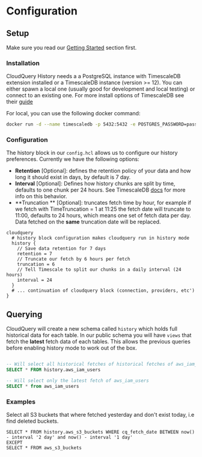 # Configuration

## Setup

Make sure you read our [Getting Started](https://docs.cloudquery.io/docs/getting-started) section first.

### Installation

CloudQuery History needs a a PostgreSQL instance with TimescaleDB extension installed or a TimescaleDB instance (version >= 12). You can either spawn a local one (usually good for development and local testing)
or connect to an existing one. For more install options of TimescaleDB see their [guide](https://docs.timescale.com/timescaledb/latest/how-to-guides/install-timescaledb/)

For local, you can use the following docker command:

```bash
docker run -d --name timescaledb -p 5432:5432 -e POSTGRES_PASSWORD=password timescale/timescaledb:latest-pg12
```

### Configuration

The history block in our `config.hcl` allows us to configure our history preferences. Currently we have the following options:

- **Retention** [Optional]: defines the retention policy of your data and how long it should exist in days, by default is 7 day. 
- **Interval** [Optional]: Defines how history chunks are split by time, defaults to one chunk per 24 hours. See TimescaleDB [docs](https://docs.timescale.com/api/latest/distributed-hypertables/create_distributed_hypertable/#sample-usage) for more info on this behavior.
- **Truncation ** [Optional]: truncates fetch time by hour, for example if we fetch with TimeTruncation = 1 at 11:25 the fetch date will truncate to 11:00, defaults to 24 hours, which means one set of fetch data per day. Data fetched on the **same** truncation date will be replaced.


```
cloudquery 
  # history block configuration makes cloudquery run in history mode
  history {
    // Save data retention for 7 days
    retention = 7
    // Truncate our fetch by 6 hours per fetch
    truncation = 6
    // Tell Timescale to split our chunks in a daily interval (24 hours)
    interval = 24
  }
  # ... continuation of cloudquery block (connection, providers, etc')
}
```

## Querying

CloudQuery will create a new schema called `history` which holds full historical data for each table. In our public schema you will have `views` that fetch the **latest** fetch data of each tables. This allows the previous queries before enabling history mode to work out of the box. 

```SQL

-- Will select all historical fetches of historical fetches of aws_iam_users
SELECT * FROM history.aws_iam_users

-- Will select only the latest fetch of aws_iam_users
SELECT * from aws_iam_users
```

### Examples

Select all S3 buckets that where fetched yesterday and don't exist today, i.e find deleted buckets.
```
SELECT * FROM history.aws_s3_buckets WHERE cq_fetch_date BETWEEN now() - interval '2 day' and now() - interval '1 day'
EXCEPT
SELECT * FROM aws_s3_buckets 
```
